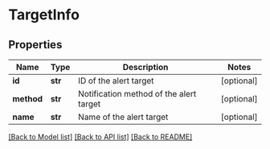# TargetInfo

## Properties
Name | Type | Description | Notes
------------ | ------------- | ------------- | -------------
**id** | **str** | ID of the alert target | [optional] 
**method** | **str** | Notification method of the alert target | [optional] 
**name** | **str** | Name of the alert target | [optional] 

[[Back to Model list]](../README.md#documentation-for-models) [[Back to API list]](../README.md#documentation-for-api-endpoints) [[Back to README]](../README.md)


